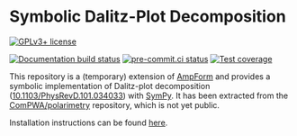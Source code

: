 # Symbolic Dalitz-Plot Decomposition

[![GPLv3+ license](https://img.shields.io/badge/License-GPLv3+-blue.svg)](https://www.gnu.org/licenses/gpl-3.0-standalone.html)

[![Documentation build status](https://github.com/ComPWA/ampform-dpd/workflows/CI-docs/badge.svg)](https://github.com/ComPWA/ampform-dpd/actions/workflows/ci-docs.yml?query=branch%3Amain+workflow%3Aci-docs)
[![pre-commit.ci status](https://results.pre-commit.ci/badge/github/ComPWA/ampform-dpd/main.svg)](https://results.pre-commit.ci/latest/github/ComPWA/ampform-dpd/main)
[![Test coverage](https://codecov.io/gh/ComPWA/ampform-dpd/branch/main/graph/badge.svg)](https://codecov.io/gh/ComPWA/ampform-dpd)

This repository is a (temporary) extension of [AmpForm](https://ampform.rtfd.io) and provides a symbolic implementation of Dalitz-plot decomposition ([10.1103/PhysRevD.101.034033](https://journals.aps.org/prd/abstract/10.1103/PhysRevD.101.034033)) with [SymPy](https://www.sympy.org/en/index.html). It has been extracted from the [ComPWA/polarimetry](https://github.com/ComPWA/polarimetry) repository, which is not yet public.

Installation instructions can be found [here](https://compwa.github.io/ampform-dpd/#installation).
